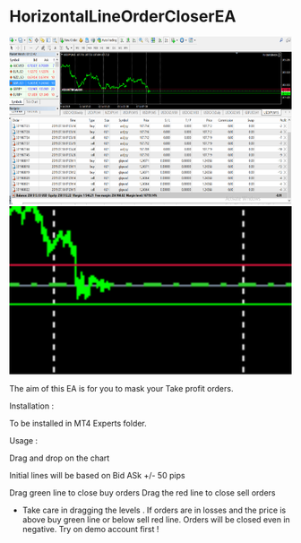 # HorizontalLineOrderCloserEA
<img src="https://github.com/MarkChew/HorizontalLineOrderCloserEA/blob/master/horizontallineclose.PNG" width="600"  height="300">
<img src="https://github.com/MarkChew/HorizontalLineOrderCloserEA/blob/master/horizontallineclose-cropped.png" width="600"  height="300">


The aim of this EA is for you to mask your Take profit orders. 


Installation : 

To be installed in MT4 Experts folder. 

Usage : 

Drag and drop on the chart

Initial lines will be based on Bid ASk +/- 50 pips

Drag green line to close buy orders 
Drag the red line to close sell orders


* Take care in dragging the levels . If orders are in losses and the price is above buy green line or below sell red line. Orders will be closed even in negative. Try on demo account first !
